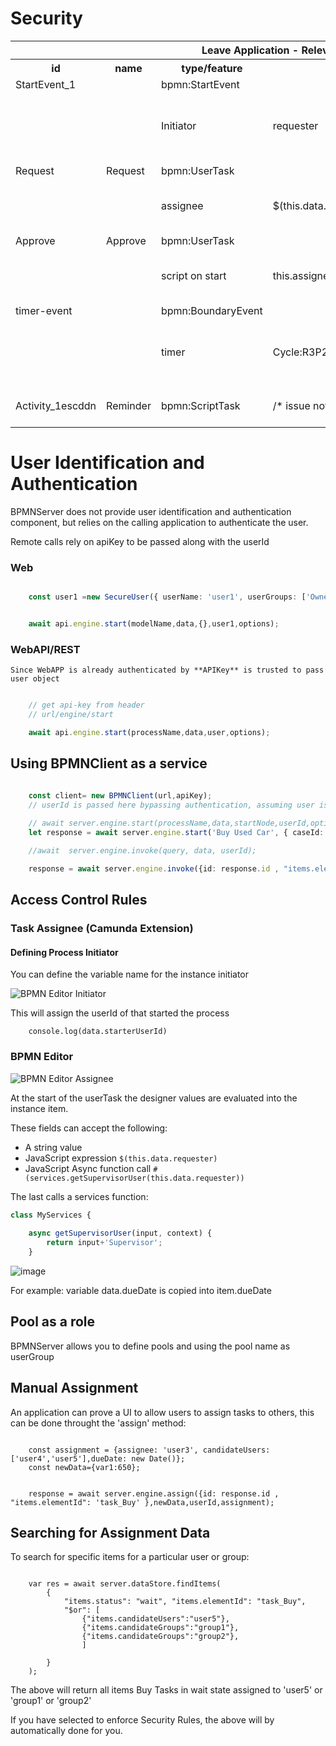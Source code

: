 # Security 


<div id="docs" style="display: block;"> 
<table>
<tbody>
<tr>
<th colspan="5">Leave Application - Relevant Nodes specifications</th>
</tr>
<tr>
<th>id</th>
<th>name</th>
<th>type/feature</th>
<th>details</th>
<th>explanation</th>
</tr>
<tr>
<td>StartEvent_1</td>
<td></td>
<td>bpmn:StartEvent</td>
<td></td>
</tr>
<tr>
<td> </td><td></td>
<td>Initiator</td>
<td>requester</td>
<td>user name that has started the process is saved in `data.requester`</td>
</tr>
<tr>
<td> </td>
<td></td>
</tr>
<tr>
<td>Request</td>
<td>Request</td>
<td>bpmn:UserTask</td>
<td></td>
</tr>
<tr>
<td></td>
<td></td>
<td>assignee</td>
<td>$(this.data.requester)</td><td>Only the user that started the request can invoke it</td>
</tr>
<tr>
<td>Approve</td>
<td>Approve</td>
<td>bpmn:UserTask</td>
<td></td>
</tr>
<tr>
<td></td>
<td></td>
<td>script on start </td>
<td>this.assignee=appServices.getSupervisor(item.userName);</td><td>Only the supervisor can perform this task `approval`</td>

</tr>
<tr>
<td>timer-event</td>
<td></td>
<td>bpmn:BoundaryEvent</td>
<td></td>
</tr>

<tr>
<td></td>
<td></td>
<td>timer</td>
<td>Cycle:R3P2D</td><td>Reminder is issued 2 days after Request completion date</td>
</tr>

<tr>
<td>Activity_1escddn</td>
<td>Reminder</td>
<td>bpmn:ScriptTask</td>
<td>/* issue notification here */</td><td>Issue a reminder notification</td>
</tr>
</tbody>
</table>
</div>

# User Identification and Authentication

BPMNServer does not provide user identification and authentication component, but relies on the calling application to authenticate the user.

Remote calls rely on apiKey to be passed along with the userId

### Web
```ts

    const user1 =new SecureUser({ userName: 'user1', userGroups: ['Owner', 'Others']});


    await api.engine.start(modelName,data,{},user1,options);  

``` 

### WebAPI/REST

    Since WebAPP is already authenticated by **APIKey** is trusted to pass user object

```ts

    // get api-key from header
    // url/engine/start

    await api.engine.start(processName,data,user,options);  

``` 
## Using BPMNClient as a service

```ts

    const client= new BPMNClient(url,apiKey);
    // userId is passed here bypassing authentication, assuming user is already authenticated
    
    // await server.engine.start(processName,data,startNode,userId,options);  
    let response = await server.engine.start('Buy Used Car', { caseId: 1050 },null,'user1');

    //await  server.engine.invoke(query, data, userId);

    response = await server.engine.invoke({id: response.id , "items.elementId": 'task_Buy' },{},'user1');

```
## Access Control Rules

### Task Assignee (Camunda Extension)

#### Defining Process Initiator
You can define the variable name for the instance initiator 

![BPMN Editor Initiator](images/initiator.PNG)

This will assign the userId of that started the process
```
    console.log(data.starterUserId)
```

### BPMN Editor

![BPMN Editor Assignee](images/Assignee1.PNG)

At the start of the userTask the designer values are evaluated into the instance item.

These fields can accept the following:
- A string value
- JavaScript expression `$(this.data.requester)`
- JavaScript Async function call `#(services.getSupervisorUser(this.data.requester))`

The last calls a services function:
```ts
class MyServices {
    
    async getSupervisorUser(input, context) {
        return input+'Supervisor';
    }
```

![image](https://github.com/ralphhanna/bpmn-server/assets/11893416/88299e86-dd9d-4fb0-9324-9209904ef881)

For example: variable data.dueDate is copied into item.dueDate 

## Pool as a role

BPMNServer allows you to define pools and using the pool name as userGroup

## Manual Assignment

An application can prove a UI to allow users to assign tasks to others, this can be done throught the 'assign' method:

```

    const assignment = {assignee: 'user3', candidateUsers: ['user4','user5'],dueDate: new Date()};
    const newData={var1:650};


    response = await server.engine.assign({id: response.id , "items.elementId": 'task_Buy' },newData,userId,assignment);
```

## Searching for Assignment Data

To search for specific items for a particular user or group:

```

    var res = await server.dataStore.findItems(
        {
            "items.status": "wait", "items.elementId": "task_Buy",
            "$or": [
                {"items.candidateUsers":"user5"},
                {"items.candidateGroups":"group1"},
                {"items.candidateGroups":"group2"},
                ]

        }
    );
```

The above will return all items Buy Tasks in wait state assigned to 'user5' or 'group1' or 'group2'

If you have selected to enforce Security Rules, the above will by automatically done for you.
